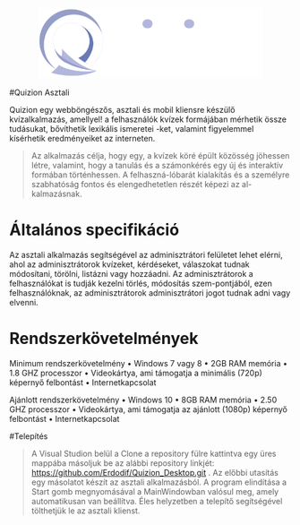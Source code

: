 
<p align="center"><img src="Projekt/Images/quizion_logo.png" width="400"></p>

#Quizion Asztali


Quizion egy webböngészős, asztali és mobil kliensre készülő kvízalkalmazás, amellyel!
a felhasználók kvízek formájában mérhetik össze tudásukat, bővíthetik lexikális ismeretei
-ket, valamint figyelemmel kísérhetik eredményeiket az interneten.

>Az alkalmazás célja, hogy egy, a kvízek köré épült közösség jöhessen létre, valamint, hogy a tanulás és a számonkérés egy új és interaktív formában történhessen. A felhaszná-lóbarát kialakítás és a személyre szabhatóság fontos és elengedhetetlen részét képezi az al-kalmazásnak.

# Általános specifikáció
Az asztali alkalmazás segítségével az adminisztrátori felületet lehet elérni, ahol az adminisztrátorok kvízeket, kérdéseket, válaszokat tudnak módosítani, törölni, listázni vagy hozzáadni. Az adminisztrátorok a felhasználókat is tudják kezelni törlés, módosítás szem-pontjából, ezen felhasználóknak, az adminisztrátorok adminisztrátori jogot tudnak adni vagy elvenni.


# Rendszerkövetelmények
Minimum rendszerkövetelmény
•	Windows 7 vagy 8
•	2GB RAM memória
•	1.8 GHZ processzor
•	Videokártya, ami támogatja a minimális (720p) képernyő felbontást
•	Internetkapcsolat

Ajánlott rendszerkövetelmény
•	Windows 10
•	8GB RAM memória
•	2.50 GHZ processzor
•	Videokártya, ami támogatja az ajánlott (1080p) képernyő felbontást
•	Internetkapcsolat


#Telepítés

>A Visual Studion belül a Clone a repository fülre kattintva egy üres mappába másoljuk be az alábbi repository linkjét: https://github.com/Erdodif/Quizion_Desktop.git . Az előbbi utasítás egy másolatot készít az asztali alkalmazásból. A program elindítása a Start gomb megnyomásával a MainWindowban valósul meg, amely automatikusan van beállítva. Éles helyzetben a telepítő segítségével tölthetjük le az asztali klienst.


